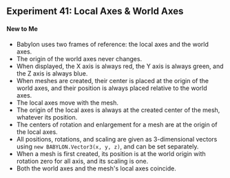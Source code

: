 ## Experiment 41: Local Axes & World Axes

#### New to Me
- Babylon uses two frames of reference: the local axes and the world axes.
- The origin of the world axes never changes.
- When displayed, the X axis is always red, the Y axis is always green, and the Z axis is always blue.
- When meshes are created, their center is placed at the origin of the world axes, and their position is always placed relative to the world axes.
- The local axes move with the mesh.
- The origin of the local axes is always at the created center of the mesh, whatever its position.
- The centers of rotation and enlargement for a mesh are at the origin of the local axes.
- All positions, rotations, and scaling are given as 3-dimensional vectors using `new BABYLON.Vector3(x, y, z)`, and can be set separately.
- When a mesh is first created, its position is at the world origin with rotation zero for all axis, and its scaling is one.
- Both the world axes and the mesh's local axes coincide.